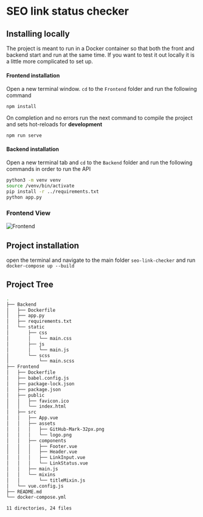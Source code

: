 # SEO link status checker


## Installing locally

The project is meant to run in a Docker container so that both the front and backend start and run at the same time. If you want to test it out locally it is a little more complicated to set up.

#### Frontend installation
Open a new terminal window. `cd` to the `Frontend` folder and run the following command

```
npm install
```
On completion and no errors run the next command to compile the project and sets hot-reloads for **development**

```
npm run serve
```

#### Backend installation

Open a new terminal tab and `cd` to the `Backend` folder and run the following commands in order to run the API

```bash
python3 -m venv venv
source /venv/bin/activate
pip install -r ../requirements.txt
python app.py
```

### Frontend View

![Frontend](https://user-images.githubusercontent.com/25010775/96105173-071e0780-0eda-11eb-84bf-ce90eee90d45.jpg)

## Project installation

open the terminal and navigate to the main folder `seo-link-checker` and run `docker-compose up --build`

## Project Tree

```bash
.
├── Backend
│   ├── Dockerfile
│   ├── app.py
│   ├── requirements.txt
│   └── static
│       ├── css
│       │   └── main.css
│       ├── js
│       │   └── main.js
│       └── scss
│           └── main.scss
├── Frontend
│   ├── Dockerfile
│   ├── babel.config.js
│   ├── package-lock.json
│   ├── package.json
│   ├── public
│   │   ├── favicon.ico
│   │   └── index.html
│   ├── src
│   │   ├── App.vue
│   │   ├── assets
│   │   │   ├── GitHub-Mark-32px.png
│   │   │   └── logo.png
│   │   ├── components
│   │   │   ├── Footer.vue
│   │   │   ├── Header.vue
│   │   │   ├── LinkInput.vue
│   │   │   └── LinkStatus.vue
│   │   ├── main.js
│   │   └── mixins
│   │       └── titleMixin.js
│   └── vue.config.js
├── README.md
└── docker-compose.yml

11 directories, 24 files
```
